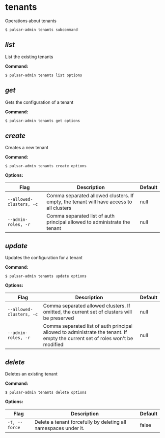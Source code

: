 # tenants

Operations about tenants


```shell
$ pulsar-admin tenants subcommand
```



## <em>list</em>

List the existing tenants

**Command:**

```shell
$ pulsar-admin tenants list options
```



## <em>get</em>

Gets the configuration of a tenant

**Command:**

```shell
$ pulsar-admin tenants get options
```



## <em>create</em>

Creates a new tenant

**Command:**

```shell
$ pulsar-admin tenants create options
```

**Options:**

|Flag|Description|Default|
|---|---|---|
| `--allowed-clusters, -c` | Comma separated allowed clusters. If empty, the tenant will have access to all clusters|null||
| `--admin-roles, -r` | Comma separated list of auth principal allowed to administrate the tenant|null||


## <em>update</em>

Updates the configuration for a tenant

**Command:**

```shell
$ pulsar-admin tenants update options
```

**Options:**

|Flag|Description|Default|
|---|---|---|
| `--allowed-clusters, -c` | Comma separated allowed clusters. If omitted, the current set of clusters will be preserved|null||
| `--admin-roles, -r` | Comma separated list of auth principal allowed to administrate the tenant. If empty the current set of roles won't be modified|null||


## <em>delete</em>

Deletes an existing tenant

**Command:**

```shell
$ pulsar-admin tenants delete options
```

**Options:**

|Flag|Description|Default|
|---|---|---|
| `-f, --force` | Delete a tenant forcefully by deleting all namespaces under it.|false||

